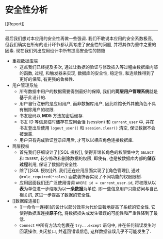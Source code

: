 # 安全性分析

[[Report]]

---

最后我们想对本应用的安全性再做一些强调. 我们不敢说本应用的安全系数极高, 但我们确实在所有的设计环节都认真考虑了安全性的问题, 并将其作为重中之重的因素. 现在我们列出应用设计中所有提高安全性的措施

* 重视数据库端
    * 这点我们已经提及多次, 通过让数据的验证与修改插入等过程由数据库内部的函数, 过程, 和触发器来实现, 数据库的安全性, 稳定性, 和连续性得到了更好的保障, 有更强的鲁棒性.
* 用户管理系统
    * 所有数据中用户的数据需要得到最好的保障, 我们的**两层用户管理系统**就是基于此设计的.
    * 用户自行注册的是应用用户, 而非数据库用户, 因此除馆长外其他角色不具有删除用户的权限.
    * 书友密码以 **MD5** 方法加密后储存.
    * 书友 ID 等信息临时储存在应用会话 (session) 和 `current_user` 中, 并在书友登出后使用 `logout_user()` 和 `session.clear()` 清空, 保证数据不会被泄露.
    * 用户只有完成验证登录应用后, 才可以以相应角色连接数据库.
* 两层授权
    * 首先我们仔细设计了[[SQL 授权]], 使得非馆长角色的权限集中为 `SELECT` 和 `INSERT`, 较少修改和删除数据的权限, 即使有, 也是被数据库内部的**储存过程**利用, 保证了数据的安全性.
    * 除了[[SQL 授权]]外, 我们还在应用层面实现了[[角色管理]], 通过 `@role_required(*roles)` 函数装饰器实现了不同功能的权限限制.
    * 应用层面我们还广泛使用谓词 `WHERE id = current_user.id`, 将权限从以**表**为单位进一步缩限为以**一条数据**为单位. 即一些信息用户只能访问与自己相关的, 这进一步提高了数据的安全性.
* [[数据库连接]]
    * [[一命令一连接]]的设计以部分效率为代价显著地提高了系统的安全性. 它使得数据库连接**原子化**, 将数据损失或发生错误的可能性和严重性降到了最低.
    * `Connect` 中所有方法均包裹在 `try...except` 语句中, 并在任何错误发生时回滚操作, 关闭接口, 并返回错误信息, 这样数据错误几乎不可能发生了.

